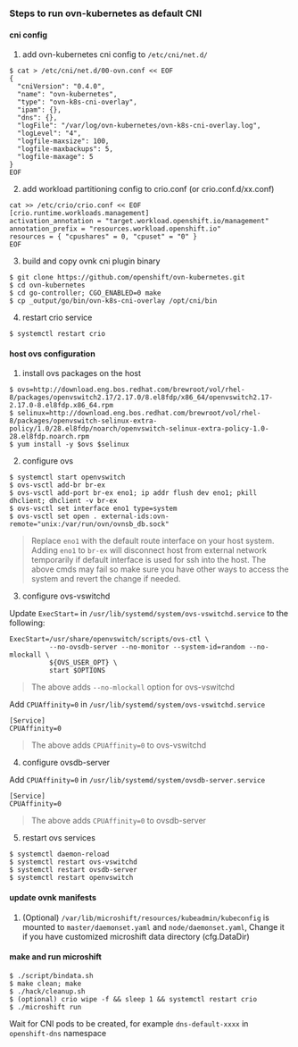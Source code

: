 ### Steps to run ovn-kubernetes as default CNI

#### cni config

1. add ovn-kubernetes cni config to `/etc/cni/net.d/`

```
$ cat > /etc/cni/net.d/00-ovn.conf << EOF
{
  "cniVersion": "0.4.0",
  "name": "ovn-kubernetes",
  "type": "ovn-k8s-cni-overlay",
  "ipam": {},
  "dns": {},
  "logFile": "/var/log/ovn-kubernetes/ovn-k8s-cni-overlay.log",
  "logLevel": "4",
  "logfile-maxsize": 100,
  "logfile-maxbackups": 5,
  "logfile-maxage": 5
}
EOF
```
2. add workload partitioning config to crio.conf (or crio.conf.d/xx.conf)

```
cat >> /etc/crio/crio.conf << EOF
[crio.runtime.workloads.management]
activation_annotation = "target.workload.openshift.io/management"
annotation_prefix = "resources.workload.openshift.io"
resources = { "cpushares" = 0, "cpuset" = "0" }
EOF
```

3. build and copy ovnk cni plugin binary

```
$ git clone https://github.com/openshift/ovn-kubernetes.git
$ cd ovn-kubernetes
$ cd go-controller; CGO_ENABLED=0 make
$ cp _output/go/bin/ovn-k8s-cni-overlay /opt/cni/bin
```

4. restart crio service

```
$ systemctl restart crio
```

#### host ovs configuration

1. install ovs packages on the host

```
$ ovs=http://download.eng.bos.redhat.com/brewroot/vol/rhel-8/packages/openvswitch2.17/2.17.0/8.el8fdp/x86_64/openvswitch2.17-2.17.0-8.el8fdp.x86_64.rpm
$ selinux=http://download.eng.bos.redhat.com/brewroot/vol/rhel-8/packages/openvswitch-selinux-extra-policy/1.0/28.el8fdp/noarch/openvswitch-selinux-extra-policy-1.0-28.el8fdp.noarch.rpm
$ yum install -y $ovs $selinux
```

2. configure ovs

```
$ systemctl start openvswitch
$ ovs-vsctl add-br br-ex
$ ovs-vsctl add-port br-ex eno1; ip addr flush dev eno1; pkill dhclient; dhclient -v br-ex
$ ovs-vsctl set interface eno1 type=system
$ ovs-vsctl set open . external-ids:ovn-remote="unix:/var/run/ovn/ovnsb_db.sock"
```

> Replace `eno1` with the default route interface on your host system.
> Adding `eno1` to `br-ex` will disconnect host from external network temporarily if default interface is used for ssh into the host. The above cmds may fail so make sure you have other ways to access the system and revert the change if needed.

3. configure ovs-vswitchd

Update `ExecStart=` in `/usr/lib/systemd/system/ovs-vswitchd.service` to the following:

```
ExecStart=/usr/share/openvswitch/scripts/ovs-ctl \
          --no-ovsdb-server --no-monitor --system-id=random --no-mlockall \
          ${OVS_USER_OPT} \
          start $OPTIONS

```

> The above adds `--no-mlockall` option for ovs-vswitchd

Add `CPUAffinity=0` in `/usr/lib/systemd/system/ovs-vswitchd.service`

```
[Service]
CPUAffinity=0
```
> The above adds `CPUAffinity=0` to ovs-vswitchd

4. configure ovsdb-server

Add `CPUAffinity=0` in `/usr/lib/systemd/system/ovsdb-server.service`

```
[Service]
CPUAffinity=0
```
> The above adds `CPUAffinity=0` to ovsdb-server

5. restart ovs services

```
$ systemctl daemon-reload
$ systemctl restart ovs-vswitchd
$ systemctl restart ovsdb-server
$ systemctl restart openvswitch
```


#### update ovnk manifests

1. (Optional) `/var/lib/microshift/resources/kubeadmin/kubeconfig` is mounted to `master/daemonset.yaml` and `node/daemonset.yaml`, Change it if you have customized microshift data directory (cfg.DataDir)


#### make and run microshift

```
$ ./script/bindata.sh
$ make clean; make
$ ./hack/cleanup.sh
$ (optional) crio wipe -f && sleep 1 && systemctl restart crio
$ ./microshift run
```

Wait for CNI pods to be created, for example `dns-default-xxxx` in `openshift-dns` namespace
